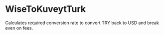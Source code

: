 # WiseToKuveytTurk
Calculates required conversion rate to convert TRY back to USD and break even on fees.

